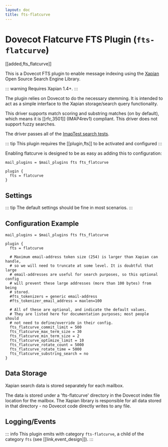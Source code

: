 ```yaml
---
layout: doc
title: fts-flatcurve
---
```


# Dovecot Flatcurve FTS Plugin (`fts-flatcurve`)

[[added,fts_flatcurve]]

This is a Dovecot FTS plugin to enable message indexing using the
[Xapian](https://xapian.org/) Open Source Search Engine Library.

::: warning
Requires Xapian 1.4+.
:::

The plugin relies on Dovecot to do the necessary stemming. It is intended
to act as a simple interface to the Xapian storage/search query
functionality.

This driver supports match scoring and substring matches (on by default),
which means it is [[rfc,3501]] (IMAP4rev1) compliant. This driver does not
support fuzzy searches.

The driver passes all of the
[ImapTest search tests](https://github.com/dovecot/imaptest/).

::: tip
This plugin requires the [[plugin,fts]] to be activated and configured
:::

Enabling flatcurve is designed to be as easy as adding this to configuration:

```[dovecot.conf]
mail_plugins = $mail_plugins fts fts_flatcurve

plugin {
  fts = flatcurve
}
```

## Settings

::: tip
The default settings should be fine in most scenarios.
:::

<SettingsComponent plugin="fts-flatcurve" />

## Configuration Example

```[dovecot.conf]
mail_plugins = $mail_plugins fts fts_flatcurve

plugin {
  fts = flatcurve

  # Maximum email-address token size (254) is larger than Xapian can handle,
  # so we will need to truncate at some level. It is doubtful that large
  # email-addresses are useful for search purposes, so this optional config
  # will prevent these large addresses (more than 100 bytes) from being
  # stored.
  #fts_tokenizers = generic email-address
  #fts_tokenizer_email_address = maxlen=100

  # All of these are optional, and indicate the default values.
  # They are listed here for documentation purposes; most people should
  # not need to define/override in their config.
  fts_flatcurve_commit_limit = 500
  fts_flatcurve_max_term_size = 30
  fts_flatcurve_min_term_size = 2
  fts_flatcurve_optimize_limit = 10
  fts_flatcurve_rotate_count = 5000
  fts_flatcurve_rotate_time = 5000
  fts_flatcurve_substring_search = no
}
```

## Data Storage

Xapian search data is stored separately for each mailbox.

The data is stored under a 'fts-flatcurve' directory in the Dovecot index
file location for the mailbox.  The Xapian library is responsible for all
data stored in that directory - no Dovecot code directly writes to any file.

## Logging/Events

::: info
This plugin emits with category `fts-flatcurve`, a child of the category `fts`
(see [[link,event_design]]).
:::

<EventsComponent root="fts-flatcurve" />
